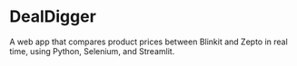 # DealDigger
A web app that compares product prices between Blinkit and Zepto in real time, using Python, Selenium, and Streamlit.

